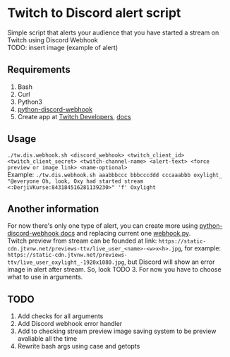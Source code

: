 # Twitch to Discord alert script
Simple script that alerts your audience that you have started a stream on Twitch using Discord Webhook<br />
TODO: insert image (example of alert)<br />
## Requirements
1. Bash
2. Curl
2. Python3
3. [python-discord-webhook](https://github.com/lovvskillz/python-discord-webhook/)
4. Create app at [Twitch Developers](https://dev.twitch.tv/console), [docs](https://dev.twitch.tv/docs/api/get-started)
## Usage
`./tw.dis.webhook.sh <discord_webhook> <twitch_client_id> <twitch_client_secret> <twitch-channel-name> <alert-text> <force preview or image link> <name-optional>`<br />
Example: `./tw.dis.webhook.sh aaabbbccc bbbcccddd cccaaabbb oxylight_ "@everyone Oh, look, Oxy had started stream <:DerjiVKurse:843184516281139230>" 'f' Oxylight`
## Another information
For now there's only one type of alert, you can create more using [python-discord-webhook docs](https://github.com/lovvskillz/python-discord-webhook/#basic-webhook) and replacing current one [webhook.py](/webhook.py).<br />
Twitch preview from stream can be founded at link: `https://static-cdn.jtvnw.net/previews-ttv/live_user_<name>-<w>x<h>.jpg`, for example: `https://static-cdn.jtvnw.net/previews-ttv/live_user_oxylight_-1920x1080.jpg`, but Discord will show an error image in alert after stream. So, look TODO 3. For now you have to choose what to use in arguments.<br />
## TODO
1. Add checks for all arguments
2. Add Discord webhook error handler
3. Add to checking stream preview image saving system to be preview avaliable all the time
4. Rewrite bash args using case and getopts